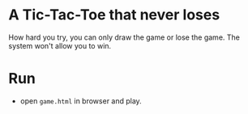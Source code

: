 # A Tic-Tac-Toe that never loses

How hard you try, you can only draw the game or lose the game. The system won't allow you to win.

# Run
- open `game.html` in browser and play.
